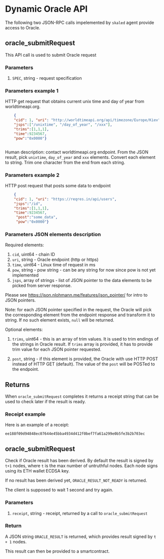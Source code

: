    # Dynamic Oracle API
   
The following two JSON-RPC calls impelemented by ```skaled``` agent provide access to Oracle.

## oracle_submitRequest

This API call is used to submit Oracle request

### Parameters

1. ```SPEC```, string - request specification

### Parameters example 1

HTTP get request that obtains current unix time and 
day of year from worldtimeapi.org.

```json
    {
    "cid": 1, "uri": "http://worldtimeapi.org/api/timezone/Europe/Kiev",
    "jsps":["/unixtime", "/day_of_year", "/xxx"],
    "trims":[1,1,1],
    "time":9234567,
    "pow":"0x0000"}



```

Human description: contact worldtimeapi.org endpoint. From the
JSON result, pick ```unixtime```, ```day_of_year``` and ```xxx```
elements. Convert each element to string. Trim one character
from the end from each string.

### Parameters example 2

HTTP post request that posts some data to endpoint

```json
    {
    "cid": 1, "uri": "https://reqres.in/api/users", 
    "jsps":"/id", 
    "trims":[1,1,1],
    "time":9234567, 
     "post":"some_data",
     "pow":"0x0000"}
```

### Parameters JSON elements description

Required elements:

1. ```cid```, uint64 - chain ID
2. ```uri```, string - Oracle endpoint (http or https)
3. ```time```, uint64 - Linux time of request in ms
4. ```pow```, string - pow string - can be any string for now since pow is not yet implemented
5. ```jsps```, array of strings - list of JSON pointer to the data elements to be picked from server response.

Please see https://json.nlohmann.me/features/json_pointer/ for intro to
JSON pointers.

Note: for each JSON pointer specified in the request, the Oracle 
will pick the corresponding element from the endpoint response 
and transform it to string. If no such element exists, ```null``` will
be returned.

Optional elements:

1. ```trims```, uint64 - this is an array of trim values. 
It is used to trim endings of the strings in Oracle result.
If ```trims``` array is provided, it has to provide trim value for
each JSON pointer requested.


1. ```post```, string - if this element is provided, the 
Oracle with use HTTP POST instead of HTTP GET (default).
The value of the ```post``` will be POSTed to the endpoint.

## Returns

When ```oracle_submitRequest``` completes it returns a receipt string
that can be used to check later if the result is ready.

### Receipt example

Here is an example of a receipt:

```
ee188f09d94848ec07644e45bba4934d412f0bef7fa61a299e0b5fe3b2b703ec
```

## oracle_submitRequest

Check if Oracle result has been derived. By default the result is signed
by ```t+1``` nodes, where ```t``` is the max number of untruthful nodes.
Each node signs using its ETH wallet ECDSA key.

If no result has been derived yet, ```ORACLE_RESULT_NOT_READY``` is returned.

The client is supposed to wait 1 second and try again.

### Parameters 


1. ```receipt```, string - receipt, returned by a call to ```oracle_submitRequest``` 


### Return

A JSON string ```ORACLE_RESULT``` is returned, which provides
result signed by ```t + 1``` nodes.

This result can then be provided to a smartcontract.


